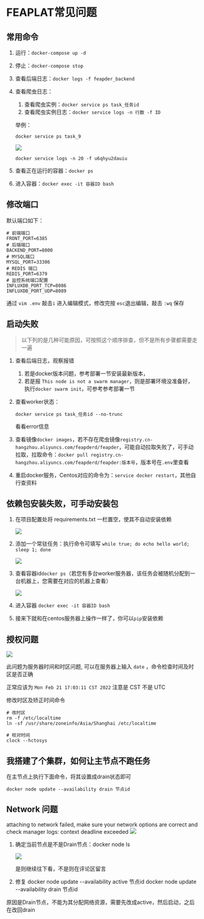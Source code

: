 # FEAPLAT常见问题

## 常用命令

1. 运行：`docker-compose up -d`
2. 停止：`docker-compose stop`
3. 查看后端日志：`docker logs -f feapder_backend`
4. 查看爬虫日志：
    1. 查看爬虫实例：`docker service ps task_任务id`
    2. 查看爬虫实例日志：`docker service logs -n 行数 -f ID`

    举例：
    
    ```
    docker service ps task_9
    ```
    ![](http://markdown-media.oss-cn-beijing.aliyuncs.com/2021/09/17/16318829484192.jpg)
    
    ```
    docker service logs -n 20 -f u6qhyu2dauiu
    ```
    
6. 查看正在运行的容器：`docker ps` 
5. 进入容器：`docker exec -it 容器ID bash`
    

## 修改端口

默认端口如下：

```
# 前端端口
FRONT_PORT=6385
# 后端端口
BACKEND_PORT=8000
# MYSQL端口
MYSQL_PORT=33306
# REDIS 端口
REDIS_PORT=6379
# 监控系统端口配置
INFLUXDB_PORT_TCP=8086
INFLUXDB_PORT_UDP=8089
```

通过 `vim .env` 敲击`i` 进入编辑模式，修改完按 `esc`退出编辑，敲击 `:wq` 保存


## 启动失败

> 以下列的是几种可能原因，可按照这个顺序排查，但不是所有步骤都需要走一遍

1. 查看后端日志，观察报错
    1. 若是docker版本问题，参考部署一节安装最新版本，
    2. 若是报 `This node is not a swarm manager`，则是部署环境没准备好，执行`docker swarm init`，可参考参考部署一节
2. 查看worker状态：
    ```
    docker service ps task_任务id --no-trunc
    ```
    看看error信息

4. 查看镜像`docker images`，若不存在爬虫镜像`registry.cn-hangzhou.aliyuncs.com/feapderd/feapder`，可能自动拉取失败了，可手动拉取，拉取命令：`docker pull registry.cn-hangzhou.aliyuncs.com/feapderd/feapder:版本号`，版本号在`.env`里查看
5. 重启docker服务，Centos对应的命令为：`service docker restart`，其他自行查资料

## 依赖包安装失败，可手动安装包

1. 在项目配置处将 requirements.txt 一栏置空，使其不自动安装依赖

    ![](http://markdown-media.oss-cn-beijing.aliyuncs.com/2021/09/17/16318840168908.jpg)


2. 添加一个常驻任务：执行命令可填写 `while true; do echo hello world; sleep 1; done`

    ![](http://markdown-media.oss-cn-beijing.aliyuncs.com/2021/09/17/16303761085876.jpg)

1. 查看容器id`docker ps`（若您有多台worker服务器，该任务会被随机分配到一台机器上，您需要在对应的机器上查看）

    ![](http://markdown-media.oss-cn-beijing.aliyuncs.com/2021/09/17/16318842799082.jpg)
2. 进入容器 `docker exec -it 容器ID bash`

3. 接来下就和在centos服务器上操作一样了，你可以`pip`安装依赖

## 授权问题

![](http://markdown-media.oss-cn-beijing.aliyuncs.com/2022/02/21/16454346779741.jpg)

此问题为服务器时间和时区问题, 可以在服务器上输入 `date` ，命令检查时间及时区是否正确

正常应该为 `Mon Feb 21 17:03:11 CST 2022` 注意是 CST 不是 UTC

修改时区及矫正时间命令

```
# 改时区
rm -f /etc/localtime
ln -sf /usr/share/zoneinfo/Asia/Shanghai /etc/localtime

# 校对时间
clock --hctosys
```

## 我搭建了个集群，如何让主节点不跑任务

在主节点上执行下面命令，将其设置成drain状态即可

    docker node update --availability drain 节点id
 
 ## Network 问题

attaching to network failed, make sure your network options are correct and check manager logs: context deadline exceeded
 ![](http://markdown-media.oss-cn-beijing.aliyuncs.com/2023/02/16/16765140608308.jpg)

1. 确定当前节点是不是Drain节点：docker node ls
    
    ![](http://markdown-media.oss-cn-beijing.aliyuncs.com/2023/02/16/16765145635622.jpg)
    
    是则继续往下看，不是则在评论区留言
    
2. 修复
    docker node update --availability active 节点id
    docker node update --availability drain 节点id
    
原因是Drain节点，不能为其分配网络资源，需要先改成active，然后启动，之后在改回drain
